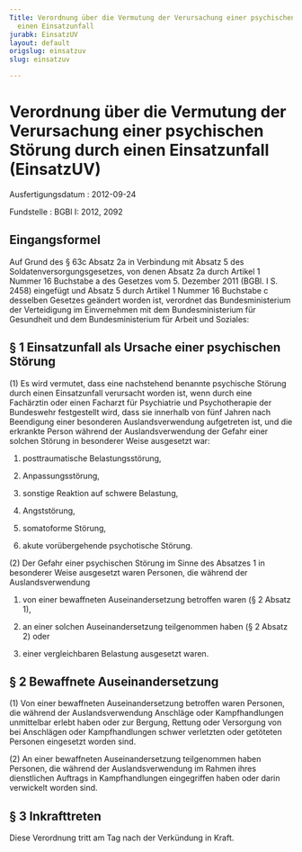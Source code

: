 ```yaml
---
Title: Verordnung über die Vermutung der Verursachung einer psychischen Störung durch
  einen Einsatzunfall
jurabk: EinsatzUV
layout: default
origslug: einsatzuv
slug: einsatzuv

---
```


# Verordnung über die Vermutung der Verursachung einer psychischen Störung durch einen Einsatzunfall (EinsatzUV)

Ausfertigungsdatum
:   2012-09-24

Fundstelle
:   BGBl I: 2012, 2092


## Eingangsformel

Auf Grund des § 63c Absatz 2a in Verbindung mit Absatz 5 des
Soldatenversorgungsgesetzes, von denen Absatz 2a durch Artikel 1
Nummer 16 Buchstabe a des Gesetzes vom 5. Dezember 2011 (BGBl. I S.
2458) eingefügt und Absatz 5 durch Artikel 1 Nummer 16 Buchstabe c
desselben Gesetzes geändert worden ist, verordnet das
Bundesministerium der Verteidigung im Einvernehmen mit dem
Bundesministerium für Gesundheit und dem Bundesministerium für Arbeit
und Soziales:


## § 1 Einsatzunfall als Ursache einer psychischen Störung

(1) Es wird vermutet, dass eine nachstehend benannte psychische
Störung durch einen Einsatzunfall verursacht worden ist, wenn durch
eine Fachärztin oder einen Facharzt für Psychiatrie und Psychotherapie
der Bundeswehr festgestellt wird, dass sie innerhalb von fünf Jahren
nach Beendigung einer besonderen Auslandsverwendung aufgetreten ist,
und die erkrankte Person während der Auslandsverwendung der Gefahr
einer solchen Störung in besonderer Weise ausgesetzt war:

1.  posttraumatische Belastungsstörung,


2.  Anpassungsstörung,


3.  sonstige Reaktion auf schwere Belastung,


4.  Angststörung,


5.  somatoforme Störung,


6.  akute vorübergehende psychotische Störung.




(2) Der Gefahr einer psychischen Störung im Sinne des Absatzes 1 in
besonderer Weise ausgesetzt waren Personen, die während der
Auslandsverwendung

1.  von einer bewaffneten Auseinandersetzung betroffen waren (§ 2 Absatz
    1),


2.  an einer solchen Auseinandersetzung teilgenommen haben (§ 2 Absatz 2)
    oder


3.  einer vergleichbaren Belastung ausgesetzt waren.





## § 2 Bewaffnete Auseinandersetzung

(1) Von einer bewaffneten Auseinandersetzung betroffen waren Personen,
die während der Auslandsverwendung Anschläge oder Kampfhandlungen
unmittelbar erlebt haben oder zur Bergung, Rettung oder Versorgung von
bei Anschlägen oder Kampfhandlungen schwer verletzten oder getöteten
Personen eingesetzt worden sind.

(2) An einer bewaffneten Auseinandersetzung teilgenommen haben
Personen, die während der Auslandsverwendung im Rahmen ihres
dienstlichen Auftrags in Kampfhandlungen eingegriffen haben oder darin
verwickelt worden sind.


## § 3 Inkrafttreten

Diese Verordnung tritt am Tag nach der Verkündung in Kraft.

